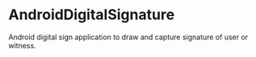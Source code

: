 # AndroidDigitalSignature
Android digital sign application to draw and capture signature of user or witness.
